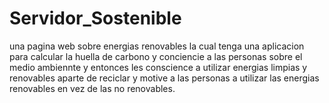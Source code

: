 # Servidor_Sostenible

una pagina web sobre energias renovables la cual tenga una aplicacion para calcular la huella de carbono y conciencie a las personas sobre el medio ambiennte y entonces les conscience a utilizar energias limpias y renovables aparte de reciclar y motive a las personas a utilizar las energias renovables en vez de las no renovables.
